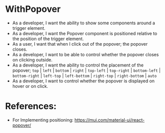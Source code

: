 # WithPopover
- As a developer, I want the ability to show some components around a trigger element.
- As a developer, I want the Popover component is positioned relative to the position of the trigger element.
- As a user, I want that when I click out of the popover; the popover closes.
- As a developer, I want to be able to control whether the popover closes on clicking outside.
- As a developer, I want the ability to control the placement of the popover; `top` | `left` | `bottom` | `right` | `top-left` | `top-right` | `bottom-left` | `bottom-right` | `left-top` | `left-bottom` | `right-top` | `right-bottom` | `auto`
- As a developer, I want to control whether the popover is displayed on hover or on click.


# References:
- For Implementing positioning: https://mui.com/material-ui/react-popover/